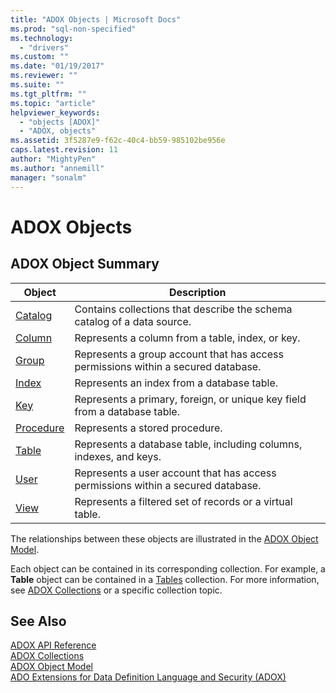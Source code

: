 ```yaml
---
title: "ADOX Objects | Microsoft Docs"
ms.prod: "sql-non-specified"
ms.technology:
  - "drivers"
ms.custom: ""
ms.date: "01/19/2017"
ms.reviewer: ""
ms.suite: ""
ms.tgt_pltfrm: ""
ms.topic: "article"
helpviewer_keywords: 
  - "objects [ADOX]"
  - "ADOX, objects"
ms.assetid: 3f5287e9-f62c-40c4-bb59-985102be956e
caps.latest.revision: 11
author: "MightyPen"
ms.author: "annemill"
manager: "sonalm"
---
```

# ADOX Objects
## ADOX Object Summary  
  
|Object|Description|  
|------------|-----------------|  
|[Catalog](../../../ado/reference/adox-api/catalog-object-adox.md)|Contains collections that describe the schema catalog of a data source.|  
|[Column](../../../ado/reference/adox-api/column-object-adox.md)|Represents a column from a table, index, or key.|  
|[Group](../../../ado/reference/adox-api/group-object-adox.md)|Represents a group account that has access permissions within a secured database.|  
|[Index](../../../ado/reference/adox-api/index-object-adox.md)|Represents an index from a database table.|  
|[Key](../../../ado/reference/adox-api/key-object-adox.md)|Represents a primary, foreign, or unique key field from a database table.|  
|[Procedure](../../../ado/reference/adox-api/procedure-object-adox.md)|Represents a stored procedure.|  
|[Table](../../../ado/reference/adox-api/table-object-adox.md)|Represents a database table, including columns, indexes, and keys.|  
|[User](../../../ado/reference/adox-api/user-object-adox.md)|Represents a user account that has access permissions within a secured database.|  
|[View](../../../ado/reference/adox-api/view-object-adox.md)|Represents a filtered set of records or a virtual table.|  
  
 The relationships between these objects are illustrated in the [ADOX Object Model](../../../ado/reference/adox-api/adox-object-model.md).  
  
 Each object can be contained in its corresponding collection. For example, a **Table** object can be contained in a [Tables](../../../ado/reference/adox-api/tables-collection-adox.md) collection. For more information, see [ADOX Collections](../../../ado/reference/adox-api/adox-collections.md) or a specific collection topic.  
  
## See Also  
 [ADOX API Reference](../../../ado/reference/adox-api/adox-api-reference.md)   
 [ADOX Collections](../../../ado/reference/adox-api/adox-collections.md)   
 [ADOX Object Model](../../../ado/reference/adox-api/adox-object-model.md)   
 [ADO Extensions for Data Definition Language and Security (ADOX)](../../../ado/guide/extensions/ado-extensions-for-data-definition-language-and-security-adox.md)